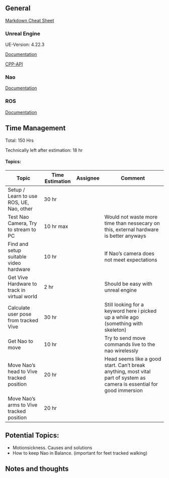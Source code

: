 ## General
[Markdown Cheat Sheet](https://github.com/adam-p/markdown-here/wiki/Markdown-Cheatsheet)

### Unreal Engine
UE-Version: 4.22.3

[Documentation](https://docs.unrealengine.com/en-US/index.html)

[CPP-API](https://www.unrealengine.com/en-US/bing-search?&filter=C%2B%2B%20API)

### Nao
[Documentation](http://doc.aldebaran.com/2-1/home_nao.html)

### ROS
[Documentation](http://wiki.ros.org/action/fullsearch/Documentation)


## Time Management
Total: 150 Hrs

Technically left after estimation: 18 hr

#### Topics:

Topic | Time Estimation | Assignee | Comment
--- | --- | --- | ---
Setup / Learn to use ROS, UE, Nao, other | 30 hr | |
Test Nao Camera, Try to stream to PC | 10 hr max | | Would not waste more time than nessecary on this, external hardware is better anyways
Find and setup suitable video hardware | 10 hr | | If Nao’s camera does not meet expectations
Get Vive Hardware to track in virtual world | 2 hr | | Should be easy with unreal engine
Calculate user pose from tracked Vive | 30 hr | | Still looking for a keyword here i picked up a while ago (something with skeleton)
Get Nao to move | 10 hr | | Try to send move commands live to the nao wirelessly
Move Nao’s head to Vive tracked position | 20 hr | | Head seems like a good start. Can’t break anything, most vital part of system as camera is essential for good immersion
Move Nao’s arms to Vive tracked position | 20 hr | |

## Potential Topics:
- Motionsickness. Causes and solutions
- How to keep Nao in Balance. (important for feet tracked walking)

## Notes and thoughts

